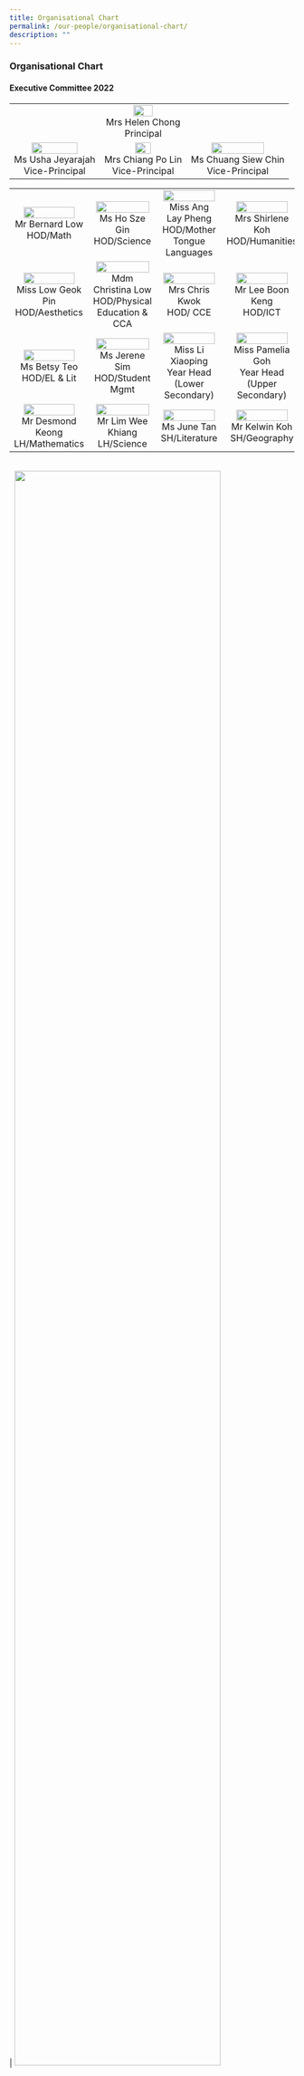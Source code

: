 ```yaml
---
title: Organisational Chart
permalink: /our-people/organisational-chart/
description: ""
---
```

### **Organisational Chart**
#### **Executive Committee 2022**

| | | |
|:---:|:---:|:---:|
|  | <img src="/images/organisation1.png" style="width:50%"><br>Mrs Helen Chong<br>Principal |  |
| <img src="/images/organisation2.png" style="width:75%"><br>Ms Usha Jeyarajah<br>Vice-Principal | <img src="/images/organisation3.png" style="width:45%"><br>Mrs Chiang Po Lin<br>Vice-Principal | <img src="/images/organisation4.png" style="width:75%"><br>Ms Chuang Siew Chin<br>Vice-Principal |

|  |  |  |  |
|:---:|:---:|:---:|:---:|
| <img src="/images/organisation5.png" style="width:85%"><br>Mr Bernard Low<br> HOD/Math |   <img src="/images/organisation6.png" style="width:95%"><br>Ms Ho Sze Gin<br> HOD/Science | <img src="/images/organisation7.png" style="width:95%"><br>Miss Ang Lay Pheng<br> HOD/Mother Tongue Languages | <img src="/images/organisation8.png" style="width:85%"><br> Mrs Shirlene Koh<br> HOD/Humanities |
|   <img src="/images/organisation9.png" style="width:85%"><br>Miss Low Geok Pin <br>HOD/Aesthetics |  <img src="/images/organisation10.png" style="width:95%"><br>Mdm Christina Low<br> HOD/Physical Education & CCA |  <img src="/images/organisation11.png" style="width:95%"><br>Mrs Chris Kwok<br> HOD/ CCE | <img src="/images/organisation12.png" style="width:85%"><br>Mr Lee Boon Keng<br> HOD/ICT |
|   <img src="/images/organisation13.png" style="width:85%"><br>Ms Betsy Teo<br> HOD/EL & Lit |  <img src="/images/organisation14.png" style="width:95%"><br>Ms Jerene Sim<br> HOD/Student Mgmt  |  <img src="/images/organisation15.png" style="width:95%"><br>Miss Li Xiaoping<br> Year Head (Lower Secondary) |  <img src="/images/organisation16.png" style="width:85%"><br>Miss Pamelia Goh<br> Year Head  (Upper Secondary) |
| <img src="/images/organisation17.png" style="width:85%"><br>Mr Desmond Keong<br> LH/Mathematics | <img src="/images/organisation18.png" style="width:95%"><br>Mr Lim Wee Khiang<br> LH/Science | <img src="/images/organisation19.png" style="width:95%"><br>Ms June Tan<br> SH/Literature |  <img src="/images/organisation20.png" style="width:85%"><br>Mr Kelwin Koh<br> SH/Geography |
\
| <img src="/images/organisation17.png" style="width:85%"><br>Mr Desmond Keong<br> LH/Mathematics | <img src="/images/organisation18.png" style="width:95%"><br>Mr Lim Wee Khiang<br> LH/Science | <img src="/images/organisation22.png" style="width:95%"><br>Miss Tai Wai Peng SH/CCE | <img src="/images/MsVivienneHe.png" style="width:87%"><br>Ms Vienne He SH/CCE |
|  <img src="/images/organisation24.png" style="width:85%"><br>Mrs Soh Poh Peng SH/Chemistry |  <img src="/images/organisation20.png" style="width:95%"><br>Mr Kelwin Koh<br> SH/Geography  | <img src="/images/organisation23.png" style="width:94%"><br>Mr Foo Wen Yeow SH/ICT (Infrastructure) |
| <img src="/images/organisation25.png" style="width:85%"><br>Miss Tay Puay Hoon<br>Administration Manager 1 | <img src="/images/organisation26.png" style="width:95%"><br>Mrs Ng Wei San<br> Administration Manager 2 | <img src="/images/organisation27.png" style="width:95%"><br>Mr Mohammad Fahmie<br> Operations Manager |  |
|
